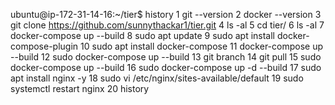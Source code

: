 ubuntu@ip-172-31-14-16:~/tier$ history
    1  git --version
    2  docker --version
    3  git clone https://github.com/sunnythackar1/tier.git
    4  ls -al
    5  cd tier/
    6  ls -al
    7  docker-compose up --build
    8  sudo apt update
    9  sudo apt install docker-compose-plugin
   10  sudo apt install docker-compose
   11  docker-compose up --build
   12  sudo docker-compose up --build
   13  git branch
   14  git pull
   15  sudo docker-compose up --build
   16  sudo docker-compose up -d --build
   17  sudo apt install nginx -y
   18  sudo vi /etc/nginx/sites-available/default
   19  sudo systemctl restart nginx
   20  history